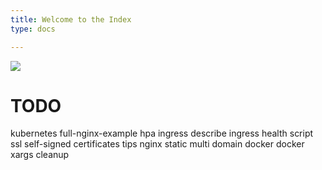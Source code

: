 ```yaml
---
title: Welcome to the Index
type: docs

---
```

![](/uploads/2.png)

# TODO

kubernetes
    full-nginx-example
    hpa
    ingress
    describe ingress health script
ssl
    self-signed certificates
tips
    nginx
        static multi domain
    docker
        docker xargs cleanup